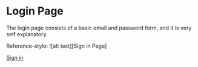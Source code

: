 # Login Page
The login page consists of a basic email and password form, and it is very self explanatory. 

Reference-style: 
![alt text][Sign in Page]

[Sign in](https://github.com/rubencg195/GRADREC/blob/master/SoftwareEngineering/login.JPG "Sign in Page")
